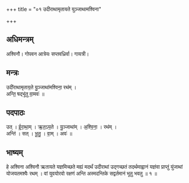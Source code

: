 +++
title = "०१ उदीराथामृतायते युञ्जाथामश्विना"

+++
## अधिमन्त्रम्
अश्विनौ। गोपवन आत्रेयः सप्तवध्रिर्वा। गायत्री।

## मन्त्रः
उदी॑राथामृताय॒ते यु॒ञ्जाथा॑मश्विना॒ रथ॑म् ।  
अन्ति॒ षद्भू॑तु वा॒मवः॑ ॥

## पदपाठः
उत् । ई॒रा॒था॒म् । ऋ॒त॒ऽय॒ते । यु॒ञ्जाथा॑म् । अ॒श्वि॒ना॒ । रथ॑म् ।  
अन्ति॑ । सत् । भू॒तु॒ । वा॒म् । अवः॑ ॥

## भाष्यम्
हे अश्विना अश्विनौ ऋतायते यज्ञमिच्छते मह्यं मदर्थं उदीराथां उद्गच्छतं तदर्थमाह्वानं यज्ञंवा प्राप्तुं युंजाथां योजयतमश्वैः रथम् । वां युवयोरवो रक्षणं अन्ति अस्मदन्तिके सद्वर्तमानं भूतु भवतु ॥ १ ॥